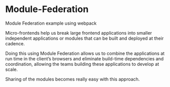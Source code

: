 # Module-Federation
Module Federation example using webpack

Micro-frontends help us break large frontend applications into smaller independent applications or modules that can be built and deployed at their cadence.

Doing this using Module Federation allows us to combine the applications at run time in the client’s browsers and eliminate build-time dependencies and coordination, allowing the teams building these applications to develop at scale.

Sharing of the modules becomes really easy with this approach.
